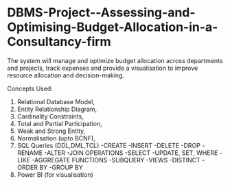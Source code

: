 # DBMS-Project--Assessing-and-Optimising-Budget-Allocation-in-a-Consultancy-firm
The system will manage and optimize budget allocation across departments and projects, track expenses and provide a visualisation to improve resource allocation and decision-making.

Concepts Used:

1. Relational Database Model,
2. Entity Relationship Diagram,
3. Cardinality Constraints,
4. Total and Partial Participation,
5. Weak and Strong Entity,
6. Normalisation (upto BCNF),
7. SQL Queries (DDL,DML,TCL)
-CREATE
-INSERT
-DELETE
-DROP
-RENAME
-ALTER
-JOIN OPERATIONS
-SELECT
-UPDATE, SET, WHERE
-LIKE
-AGGREGATE FUNCTIONS
-SUBQUERY
-VIEWS
-DISTINCT
-ORDER BY
-GROUP BY
8. Power BI (for visualisation)
